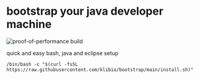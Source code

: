 # bootstrap your java developer machine

![proof-of-performance build](https://github.com/klibio/bootstrap/actions/workflows/test.yml/badge.svg)

quick and easy bash, java and eclipse setup

```/bin/bash
/bin/bash -c "$(curl -fsSL https://raw.githubusercontent.com/klibio/bootstrap/main/install.sh)"
```
